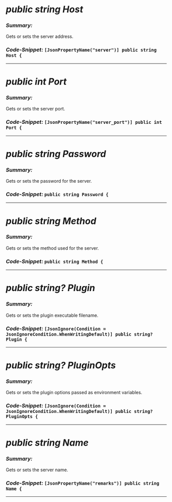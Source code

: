 # _public string Host_

### _Summary:_
Gets or sets the server address.
### _Code-Snippet:_ ``[JsonPropertyName("server")] public string Host {``

---
# _public int Port_

### _Summary:_
Gets or sets the server port.
### _Code-Snippet:_ ``[JsonPropertyName("server_port")] public int Port {``

---
# _public string Password_

### _Summary:_
Gets or sets the password for the server.
### _Code-Snippet:_ ``public string Password {``

---
# _public string Method_

### _Summary:_
Gets or sets the method used for the server.
### _Code-Snippet:_ ``public string Method {``

---
# _public string? Plugin_

### _Summary:_
Gets or sets the plugin executable filename.
### _Code-Snippet:_ ``[JsonIgnore(Condition = JsonIgnoreCondition.WhenWritingDefault)] public string? Plugin {``

---
# _public string? PluginOpts_

### _Summary:_
Gets or sets the plugin options passed as environment variables.
### _Code-Snippet:_ ``[JsonIgnore(Condition = JsonIgnoreCondition.WhenWritingDefault)] public string? PluginOpts {``

---
# _public string Name_

### _Summary:_
Gets or sets the server name.
### _Code-Snippet:_ ``[JsonPropertyName("remarks")] public string Name {``

---
